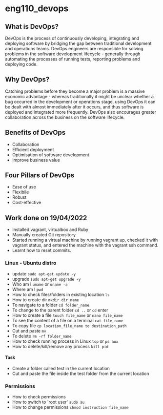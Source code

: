 # eng110_devops

## What is DevOps?

DevOps is the process of continuously developing, integrating and deploying software by bridging the gap between traditional development and operations teams. DevOps engineers are responsible for solving problems in the software development lifecycle - generally through automating the processes of running tests, reporting problems and deploying code.

## Why DevOps?

Catching problems before they become a major problem is a massive economic advantage - whereas traditionally it might be unclear whether a bug occurred in the development or operations stage, using DevOps it can be dealt with almost immediately after it occurs, and thus software is deployed and integrated more frequently. DevOps also encourages greater collaboration across the business on the software lifecycle.

## Benefits of DevOps

- Collaboration
- Efficient deployment
- Optimisation of software development
- Improve business value

## Four Pillars of DevOps

- Ease of use
- Flexibile
- Robust
- Cost-effective

## Work done on 19/04/2022
- Installed vagrant, virtualbox and Ruby
- Manually created Git repository
- Started running a virtual machine by running vagrant up, checked it with vagrant status, and entered the machine with the vagrant ssh command.
- Learnt how to reset commits.

### Linux - Ubuntu distro
- update `sudo apt-get update -y`
- upgrade `sudo apt-get upgrade -y`
- Who am I `uname` or `uname -a`
- Where am I `pwd`
- How to check files/folders in existing location `ls`
- How to create dir `mkdir dir_name`
- To navigate to a folder `cd folder_name`
- To change to the parent folder `cd ..` or `cd` enter
- How to create a file `touch file_name` or `nano file_name`
- To see the content of a file on a terminal `cat file_name`
- To copy file `cp location_file_name to destination_path`
- Cut and paste `mv`
- To delete `rm -rf folder_name`
- How to check running process in Linux `top` or `ps aux`
- How to delete/kill/remove any process `kill pid`

#### Task
- Create a folder called test in the current location
- Cut and paste the file inside the test folder from the current location

### Permissions
- How to check permissions
- How to switch to 'root user' `sudo su`
- How to change permissions `chmod instruction file_name`